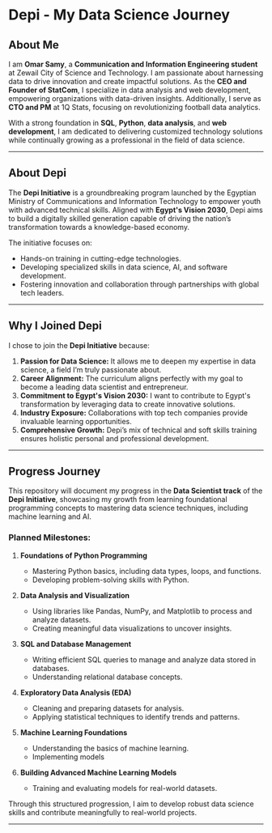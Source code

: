 # Depi - My Data Science Journey  

## About Me  

I am **Omar Samy**, a **Communication and Information Engineering student** at Zewail City of Science and Technology. I am passionate about harnessing data to drive innovation and create impactful solutions. As the **CEO and Founder of StatCom**, I specialize in data analysis and web development, empowering organizations with data-driven insights. Additionally, I serve as **CTO and PM** at 1Q Stats, focusing on revolutionizing football data analytics.  

With a strong foundation in **SQL**, **Python**, **data analysis**, and **web development**, I am dedicated to delivering customized technology solutions while continually growing as a professional in the field of data science.  

---

## About Depi  

The **Depi Initiative** is a groundbreaking program launched by the Egyptian Ministry of Communications and Information Technology to empower youth with advanced technical skills. Aligned with **Egypt's Vision 2030**, Depi aims to build a digitally skilled generation capable of driving the nation’s transformation towards a knowledge-based economy.  

The initiative focuses on:  
- Hands-on training in cutting-edge technologies.  
- Developing specialized skills in data science, AI, and software development.  
- Fostering innovation and collaboration through partnerships with global tech leaders.  

---

## Why I Joined Depi  

I chose to join the **Depi Initiative** because:  
1. **Passion for Data Science:** It allows me to deepen my expertise in data science, a field I’m truly passionate about.  
2. **Career Alignment:** The curriculum aligns perfectly with my goal to become a leading data scientist and entrepreneur.  
3. **Commitment to Egypt's Vision 2030:** I want to contribute to Egypt's transformation by leveraging data to create innovative solutions.  
4. **Industry Exposure:** Collaborations with top tech companies provide invaluable learning opportunities.  
5. **Comprehensive Growth:** Depi’s mix of technical and soft skills training ensures holistic personal and professional development.  

---


## Progress Journey  

This repository will document my progress in the **Data Scientist track** of the **Depi Initiative**, showcasing my growth from learning foundational programming concepts to mastering data science techniques, including machine learning and AI.  

### Planned Milestones:  
1. **Foundations of Python Programming**  
   - Mastering Python basics, including data types, loops, and functions.  
   - Developing problem-solving skills with Python.  

2. **Data Analysis and Visualization**  
   - Using libraries like Pandas, NumPy, and Matplotlib to process and analyze datasets.  
   - Creating meaningful data visualizations to uncover insights.  

3. **SQL and Database Management**  
   - Writing efficient SQL queries to manage and analyze data stored in databases.  
   - Understanding relational database concepts.  

4. **Exploratory Data Analysis (EDA)**  
   - Cleaning and preparing datasets for analysis.  
   - Applying statistical techniques to identify trends and patterns.  

5. **Machine Learning Foundations**  
   - Understanding the basics of machine learning.  
   - Implementing models

6. **Building Advanced Machine Learning Models**  
   - Training and evaluating models for real-world datasets.  
     

Through this structured progression, I aim to develop robust data science skills and contribute meaningfully to real-world projects.  

---


